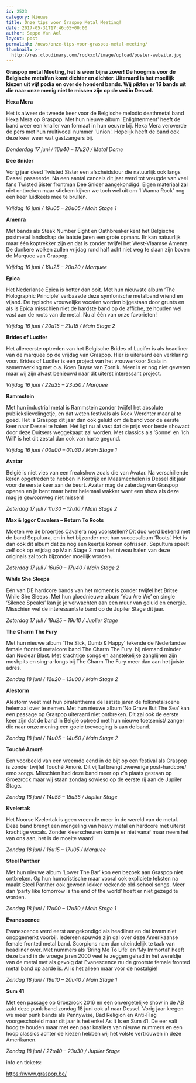 ```yaml
---
id: 2523
category: Nieuws
title: Onze tips voor Graspop Metal Meeting!
date: 2017-05-31T17:46:05+00:00
author: Seppe Van Ael
layout: post
permalink: /news/onze-tips-voor-graspop-metal-meeting/
thumbnail: >-
  http://res.cloudinary.com/rockxxl/image/upload/poster-website.jpg
---
```

**Graspop metal Meeting, het is weer bijna zover! De hoogmis voor de Belgische metalfan komt dichter en dichter. Uiteraard is het moeilijk kiezen uit vijf podia en over de honderd bands. Wij pikten er 16 bands uit die naar onze menig niet te missen zijn op de wei in Dessel.**

**Hexa Mera**

Het is alweer de tweede keer voor de Belgische melodic deathmetal band Hexa Mera op Graspop. Met hun nieuwe album 'Enlightenment' heeft de band weer een knaller van formaat in hun oeuvre bij. Hexa Mera veroverde de pers met hun multivocal nummer 'Union'. Hopelijk heeft de band ook deze keer weer wat gastzangers bij.

_Donderdag 17 juni / 16u40 – 17u20 / Metal Dome_



**Dee Snider**

Vorig jaar deed Twisted Sister een afscheidstour die natuurlijk ook langs Dessel passeerde. Na een aantal cancels dit jaar werd tot vreugde van veel fans Twisted Sister frontman Dee Snider aangekondigd. Eigen materiaal zal niet ontbreken maar stiekem kijken we toch wel uit om ‘I Wanna Rock’ nog één keer luidkeels mee te brullen.

_Vrijdag 16 juni / 19u05 – 20u05 / Main Stage 1_



**Amenra**

Met bands als Steak Number Eight en Oathbreaker kent het Belgische postmetal landschap de laatste jaren een grote opmars. Er kan natuurlijk maar één koptrekker zijn en dat is zonder twijfel het West-Vlaamse Amenra. De donkere wolken zullen vrijdag rond half acht niet weg te slaan zijn boven de Marquee van Graspop.

_Vrijdag 16 juni / 19u25 – 20u20 / Marquee_



**Epica**

Het Nederlanse Epica is hotter dan ooit. Met hun nieuwste album ‘The Holographic Principle’ verbaasde deze symfonische metalband vriend en vijand. De typische vrouwelijke vocalen worden bijgestaan door grunts en als is Epica misschien niet de hardste band op de affiche, ze houden wel vast aan de roots van de metal. Nu al één van onze favorieten!

_Vrijdag 16 juni / 20u15 – 21u15 / Main Stage 2_



**Brides of Lucifer**

Het allereerste optreden van het Belgische Brides of Lucifer is als headliner van de marquee op de vrijdag van Graspop. Hier is uiteraard een verklaring voor. Brides of Lucifer is een project van het vrouwenkoor Scala in samenwerking met o.a. Koen Buyse van Zornik. Meer is er nog niet geweten maar wij zijn alvast benieuwd naar dit uiterst interessant project.

_Vrijdag 16 juni / 22u35 – 23u50 / Marquee_

**Rammstein**

Met hun industrial metal is Rammstein zonder twijfel het absolute publiekslievelingetje, en dat weten festivals als Rock Werchter maar al te goed. Het is Graspop dit jaar dan ook gelukt om de band voor de eerste keer naar Dessel te halen. Het ligt nu al vast dat de prijs voor beste showact door deze Duitsers weggekaapt zal worden. Met classics als ‘Sonne’ en ‘Ich Will’ is het dit zestal dan ook van harte gegund.

_Vrijdag 16 juni / 00u00 – 01u30 / Main Stage 1_



**Avatar**

België is niet vies van een freakshow zoals die van Avatar. Na verschillende keren opgetreden te hebben in Kortrijk en Maasmechelen is Dessel dit jaar voor de eerste keer aan de beurt. Avatar mag de zaterdag van Graspop openen en je bent maar beter helemaal wakker want een show als deze mag je gewoonweg niet missen!

_Zaterdag 17 juli / 11u30 – 12u10 / Main Stage 2_



**Max & Iggor Cavalera – Return To Roots**

Moeten we de broertjes Cavalera nog voorstellen? Dit duo werd bekend met de band Sepultura, en in het bijzonder met hun succesalbum ‘Roots’. Het is dan ook dit album dat ze nog een keertje komen opfrissen. Sepultura speelt zelf ook op vrijdag op Main Stage 2 maar het niveau halen van deze originals zal toch bijzonder moeilijk worden.

_Zaterdag 17 juli / 16u50 – 17u40 / Main Stage 2_



**While She Sleeps**

Eén van DE hardcore bands van het moment is zonder twijfel het Britse While She Sleeps. Met hun gloednieuwe album ‘You Are We’ en single ‘Silence Speaks’ kan je je verwachten aan een muur van geluid en energie. Misschien wel de interessantste band op de Jupiler Stage dit jaar.

_Zaterdag 17 juli / 18u25 – 19u10 / Juplier Stage_



**The Charm The Fury** 

Met hun nieuwe album ‘The Sick, Dumb & Happy’ tekende de Nederlandse female fronted metalcore band The Charm The Fury  bij niemand minder dan Nuclear Blast. Met krachtige songs en aanstekelijke zanglijnen zijn moshpits en sing-a-longs bij The Charm The Fury meer dan aan het juiste adres.

_Zondag 18 juni / 12u20 – 13u00 / Main Stage 2_



**Alestorm**

Alestorm weet met hun piratenthema de laatste jaren de folkmetalscene helemaal over te nemen. Met hun nieuwe album ‘No Grave But The Sea’ kan een passage op Graspop uiteraard niet ontbreken. Dit zal ook de eerste keer zijn dat de band in België optreed met hun nieuwe toetsenist/ zanger die naar onze mening een goeie toevoeging is aan de band.

_Zondag 18 juni / 14u05 – 14u50 / Main Stage 2_



**Touché Amoré**

Een voorbeeld van een vreemde eend in de bijt op een festival als Graspop is zonder twijfel Touché Amoré. Dit vijftal brengt zweverige post-hardcore/ emo songs. Misschien had deze band meer op z’n plaats gestaan op Groezrock maar wij staan zondag sowieso op de eerste rij aan de Jupiler Stage.

_Zondag 18 juni / 14u55 – 15u35 / Jupiler Stage_



**Kvelertak**

Het Noorse Kvelertak is geen vreemde meer in de wereld van de metal. Deze band brengt een mengeling van heavy metal en hardcore met uiterst krachtige vocals. Zonder kleerscheuren kom je er niet vanaf maar neem het van ons aan, het is de moeite waard!

_Zondag 18 juni / 16u15 – 17u05 / Marquee_



**Steel Panther**

Met hun nieuwe album ‘Lower The Bar’ kon een bezoek aan Graspop niet ontbreken. Op hun humoristische maar vooral ook expliciete teksten na maakt Steel Panther ook gewoon lekker rockende old-school songs. Meer dan ‘party like tomorrow is the end of the world’ hoeft er niet gezegd te worden.

_Zondag 18 juni / 17u00 – 17u50 / Main Stage 1_



**Evanescence**

Evanescence werd eerst aangekondigd als headliner en dat kwam niet onopgemerkt voorbij. Iedereen spuwde zijn gal over deze Amerikaanse female fronted metal band. Scorpions nam dan uiteindelijk te taak van headliner over. Met nummers als ‘Bring Me To Life’ en ‘My Immortal’ heeft deze band in de vroege jaren 2000 veel te zeggen gehad in het wereldje van de metal met als gevolg dat Evanescence nu de grootste female fronted metal band op aarde is. Al is het alleen maar voor de nostalgie!

_Zondag 18 juni / 19u10 – 20u40 / Main Stage 1_



**Sum 41**

Met een passage op Groezrock 2016 en een onvergetelijke show in de AB zakt deze punk band zondag 18 juni ook af naar Dessel. Vorig jaar kregen we meer punk bands als Pennywise, Bad Religion en Anti-Flag voorgeschoteld maar dit jaar is het enkel As It Is en Sum 41. De eer valt hoog te houden maar met een paar knallers van nieuwe nummers en een hoop classics achter de kiezen hebben wij het volste vertrouwen in deze Amerikanen.

_Zondag 18 juni / 22u40 – 23u30 / Jupiler Stage_ 



info en tickets:

https://www.graspop.be/